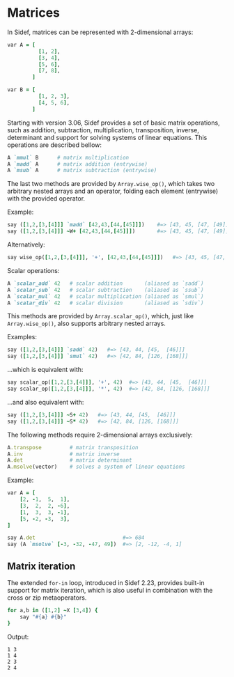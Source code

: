 # Matrices

In Sidef, matrices can be represented with 2-dimensional arrays:

```ruby
var A = [
          [1, 2],
          [3, 4],
          [5, 6],
          [7, 8],
        ]

var B = [
          [1, 2, 3],
          [4, 5, 6],
        ]
```

Starting with version 3.06, Sidef provides a set of basic matrix operations, such as addition, subtraction, multiplication, transposition, inverse, determinant and support for solving systems of linear equations. This operations are described bellow:

```ruby
A `mmul` B      # matrix multiplication
A `madd` A      # matrix addition (entrywise)
A `msub` A      # matrix subtraction (entrywise)
```

The last two methods are provided by `Array.wise_op()`, which takes two arbitrary nested arrays and an operator, folding each element (entrywise) with the provided operator.

Example:

```ruby
say ([1,2,[3,[4]]] `madd` [42,43,[44,[45]]])    #=> [43, 45, [47, [49]]]
say ([1,2,[3,[4]]] ~W+ [42,43,[44,[45]]])       #=> [43, 45, [47, [49]]]
```

Alternatively:

```ruby
say wise_op([1,2,[3,[4]]], '+', [42,43,[44,[45]]])   #=> [43, 45, [47, [49]]]
```

Scalar operations:

```ruby
A `scalar_add` 42   # scalar addition       (aliased as `sadd`)
A `scalar_sub` 42   # scalar subtraction    (aliased as `ssub`)
A `scalar_mul` 42   # scalar multiplication (aliased as `smul`)
A `scalar_div` 42   # scalar division       (aliased as `sdiv`)
```

This methods are provided by `Array.scalar_op()`, which, just like `Array.wise_op()`, also supports arbitrary nested arrays.

Examples:

```ruby
say ([1,2,[3,[4]]] `sadd` 42)   #=> [43, 44, [45,  [46]]]
say ([1,2,[3,[4]]] `smul` 42)   #=> [42, 84, [126, [168]]]
```

...which is equivalent with:

```ruby
say scalar_op([1,2,[3,[4]]], '+', 42)  #=> [43, 44, [45,  [46]]]
say scalar_op([1,2,[3,[4]]], '*', 42)  #=> [42, 84, [126, [168]]]
```

...and also equivalent with:

```ruby
say ([1,2,[3,[4]]] ~S+ 42)   #=> [43, 44, [45,  [46]]]
say ([1,2,[3,[4]]] ~S* 42)   #=> [42, 84, [126, [168]]]
```

The following methods require 2-dimensional arrays exclusively:

```ruby
A.transpose         # matrix transposition
A.inv               # matrix inverse
A.det               # matrix determinant
A.msolve(vector)    # solves a system of linear equations
```

Example:

```ruby
var A = [
    [2, -1,  5,  1],
    [3,  2,  2, -6],
    [1,  3,  3, -1],
    [5, -2, -3,  3],
]

say A.det                            #=> 684
say (A `msolve` [-3, -32, -47, 49])  #=> [2, -12, -4, 1]
```

## Matrix iteration

The extended `for-in` loop, introduced in Sidef 2.23, provides built-in support for matrix iteration, which is also useful in combination with the cross or zip metaoperators.

```ruby
for a,b in ([1,2] ~X [3,4]) {
    say "#{a} #{b}"
}
```

Output:

```text
1 3
1 4
2 3
2 4
```
